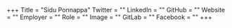 +++
Title = "Sidu Ponnappa"
Twitter = ""
LinkedIn = ""
GitHub = ""
Website = ""
Employer = ""
Role = ""
Image = ""
GitLab = ""
Facebook = ""
+++
